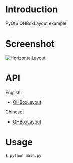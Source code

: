 
# Introduction

PyQt6 QHBoxLayout example.


# Screenshot

![HorizontalLayout](../res/07-HBoxLayout.png)


# API

English:

- [QHBoxLayout](../../Class-0/QtWidget/QHBoxLayout.md)

Chinese:

- [QHBoxLayout](../../Class-0/QtWidget/QHBoxLayout.CN.md)


# Usage

```bash
$ python main.py
```
